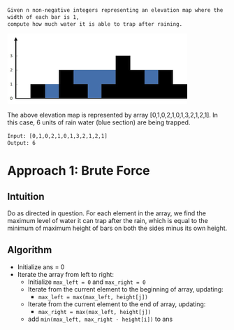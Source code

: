 ```
Given n non-negative integers representing an elevation map where the width of each bar is 1, 
compute how much water it is able to trap after raining.
```

![alt text](https://github.com/Nadav35/Coding_Practice/blob/master/assets/rainwatertrap.png "image 1")

The above elevation map is represented by array [0,1,0,2,1,0,1,3,2,1,2,1]. In this case, 6 units of rain water (blue section) are being trapped.

```
Input: [0,1,0,2,1,0,1,3,2,1,2,1]
Output: 6
```

# **Approach 1: Brute Force**
## **Intuition**

Do as directed in question. For each element in the array, we find the maximum level of water it can trap after the rain, which is equal to the minimum of maximum height of bars on both the sides minus its own height.

## **Algorithm**
  * Initialize ans = 0
  * Iterate the array from left to right:
    * Initialize ```max_left = 0``` and ```max_right = 0```
    * Iterate from the current element to the beginning of array, updating:
      * ```max_left = max(max_left, height[j])```
    * Iterate from the current element to the end of array, updating:
      * ```max_right = max(max_left, height[j])```
    * add ```min(max_left, max_right - height[i])``` to ans
